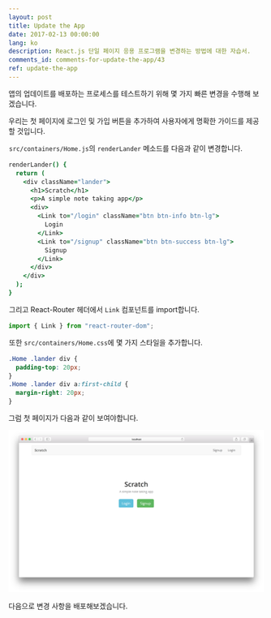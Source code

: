 ```yaml
---
layout: post
title: Update the App
date: 2017-02-13 00:00:00
lang: ko 
description: React.js 단일 페이지 응용 프로그램을 변경하는 방법에 대한 자습서.
comments_id: comments-for-update-the-app/43
ref: update-the-app
---
```


앱의 업데이트를 배포하는 프로세스를 테스트하기 위해 몇 가지 빠른 변경을 수행해 보겠습니다.

우리는 첫 페이지에 로그인 및 가입 버튼을 추가하여 사용자에게 명확한 가이드를 제공할 것입니다.

<img class="code-marker" src="/assets/s.png" />`src/containers/Home.js`의 `renderLander` 메소드를 다음과 같이 변경합니다.

``` coffee
renderLander() {
  return (
    <div className="lander">
      <h1>Scratch</h1>
      <p>A simple note taking app</p>
      <div>
        <Link to="/login" className="btn btn-info btn-lg">
          Login
        </Link>
        <Link to="/signup" className="btn btn-success btn-lg">
          Signup
        </Link>
      </div>
    </div>
  );
}
```

<img class="code-marker" src="/assets/s.png" />그리고 React-Router 헤더에서 `Link` 컴포넌트를 import합니다.

``` javascript
import { Link } from "react-router-dom";
```

<img class="code-marker" src="/assets/s.png" />또한 `src/containers/Home.css`에 몇 가지 스타일을 추가합니다.

``` css
.Home .lander div {
  padding-top: 20px;
}
.Home .lander div a:first-child {
  margin-right: 20px;
}
```

그럼 첫 페이지가 다음과 같이 보여야합니다.

![앱 첫페이지 업데이트 화면](/assets/app-updated-lander.png)

다음으로 변경 사항을 배포해보겠습니다.
